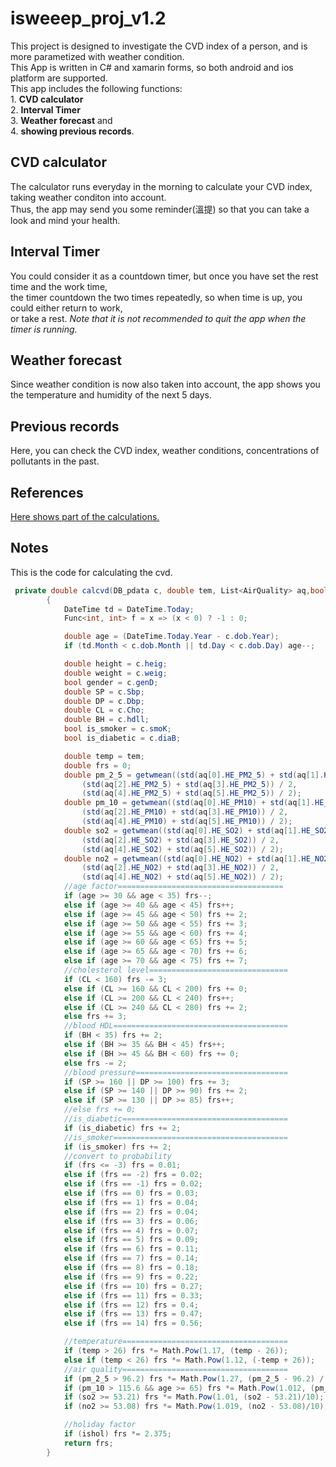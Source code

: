 # isweeep_proj_v1.2
 This project is designed to investigate the CVD index of a person, and is more parametized with weather condition.<br />
	This App is written in C# and xamarin forms, so both android and ios platform are supported.<br />
	This app includes the following functions:<br />
	1. **CVD calculator**<br />
	2. **Interval Timer**<br />
	3. **Weather forecast** and <br />
	4. **showing previous records**.<br />
## CVD calculator
The calculator runs everyday in the morning to calculate your CVD index, taking weather conditon into account.<br />
		Thus, the app may send you some reminder(溫提) so that you can take a look and mind your health.<br />
## Interval Timer
 You could consider it as a countdown timer, but once you have set the rest time and the work time, <br />
	the timer countdown the two times repeatedly, so when time is up, you could either return to work, <br />
	or take a rest. *Note that it is not recommended to quit the app when the timer is running.*<br />
## Weather forecast
 Since weather condition is now also taken into account, the app shows you the temperature and humidity
	of the next 5 days.
## Previous records
 Here, you can check the CVD index, weather conditions, concentrations of pollutants in the past.<br />
## References
[Here shows part of the calculations.](https://www.ncbi.nlm.nih.gov/pmc/articles/PMC2279177/)

## Notes
This is the code for calculating the cvd.
```c#
 private double calcvd(DB_pdata c, double tem, List<AirQuality> aq,bool ishol)
        {
            DateTime td = DateTime.Today;
            Func<int, int> f = x => (x < 0) ? -1 : 0;

            double age = (DateTime.Today.Year - c.dob.Year);
            if (td.Month < c.dob.Month || td.Day < c.dob.Day) age--;

            double height = c.heig;
            double weight = c.weig;
            bool gender = c.genD;
            double SP = c.Sbp;
            double DP = c.Dbp;
            double CL = c.Cho;
            double BH = c.hdll;
            bool is_smoker = c.smoK;
            bool is_diabetic = c.diaB;

            double temp = tem;
            double frs = 0;
            double pm_2_5 = getwmean((std(aq[0].HE_PM2_5) + std(aq[1].HE_PM2_5)) / 2,
                (std(aq[2].HE_PM2_5) + std(aq[3].HE_PM2_5)) / 2,
                (std(aq[4].HE_PM2_5) + std(aq[5].HE_PM2_5)) / 2);
            double pm_10 = getwmean((std(aq[0].HE_PM10) + std(aq[1].HE_PM10)) / 2,
                (std(aq[2].HE_PM10) + std(aq[3].HE_PM10)) / 2,
                (std(aq[4].HE_PM10) + std(aq[5].HE_PM10)) / 2);
            double so2 = getwmean((std(aq[0].HE_SO2) + std(aq[1].HE_SO2)) / 2,
                (std(aq[2].HE_SO2) + std(aq[3].HE_SO2)) / 2,
                (std(aq[4].HE_SO2) + std(aq[5].HE_SO2)) / 2);
            double no2 = getwmean((std(aq[0].HE_NO2) + std(aq[1].HE_NO2)) / 2,
                (std(aq[2].HE_NO2) + std(aq[3].HE_NO2)) / 2,
                (std(aq[4].HE_NO2) + std(aq[5].HE_NO2)) / 2);
            //age factor=====================================
            if (age >= 30 && age < 35) frs--;
            else if (age >= 40 && age < 45) frs++;
            else if (age >= 45 && age < 50) frs += 2;
            else if (age >= 50 && age < 55) frs += 3;
            else if (age >= 55 && age < 60) frs += 4;
            else if (age >= 60 && age < 65) frs += 5;
            else if (age >= 65 && age < 70) frs += 6;
            else if (age >= 70 && age < 75) frs += 7;
            //cholesterol level===============================
            if (CL < 160) frs -= 3;
            else if (CL >= 160 && CL < 200) frs += 0;
            else if (CL >= 200 && CL < 240) frs++;
            else if (CL >= 240 && CL < 280) frs += 2;
            else frs += 3;
            //blood HDL=======================================
            if (BH < 35) frs += 2;
            else if (BH >= 35 && BH < 45) frs++;
            else if (BH >= 45 && BH < 60) frs += 0;
            else frs -= 2;
            //blood pressure==================================
            if (SP >= 160 || DP >= 100) frs += 3;
            else if (SP >= 140 || DP >= 90) frs += 2;
            else if (SP >= 130 || DP >= 85) frs++;
            //else frs += 0;
            //is_diabetic=====================================
            if (is_diabetic) frs += 2;
            //is_smoker=======================================
            if (is_smoker) frs += 2;
            //convert to probability
            if (frs <= -3) frs = 0.01;
            else if (frs == -2) frs = 0.02;
            else if (frs == -1) frs = 0.02;
            else if (frs == 0) frs = 0.03;
            else if (frs == 1) frs = 0.04;
            else if (frs == 2) frs = 0.04;
            else if (frs == 3) frs = 0.06;
            else if (frs == 4) frs = 0.07;
            else if (frs == 5) frs = 0.09;
            else if (frs == 6) frs = 0.11;
            else if (frs == 7) frs = 0.14;
            else if (frs == 8) frs = 0.18;
            else if (frs == 9) frs = 0.22;
            else if (frs == 10) frs = 0.27;
            else if (frs == 11) frs = 0.33;
            else if (frs == 12) frs = 0.4;
            else if (frs == 13) frs = 0.47;
            else if (frs == 14) frs = 0.56;

            //temperature=====================================
            if (temp > 26) frs *= Math.Pow(1.17, (temp - 26));
            else if (temp < 26) frs *= Math.Pow(1.12, (-temp + 26));
            //air quality=====================================
            if (pm_2_5 > 96.2) frs *= Math.Pow(1.27, (pm_2_5 - 96.2) / 10);
            if (pm_10 > 115.6 && age >= 65) frs *= Math.Pow(1.012, (pm_10 - 115.6) / 10);
            if (so2 >= 53.21) frs *= Math.Pow(1.01, (so2 - 53.21)/10);
            if (no2 >= 53.08) frs *= Math.Pow(1.019, (no2 - 53.08)/10);

            //holiday factor
            if (ishol) frs *= 2.375;
            return frs;
        }
```
